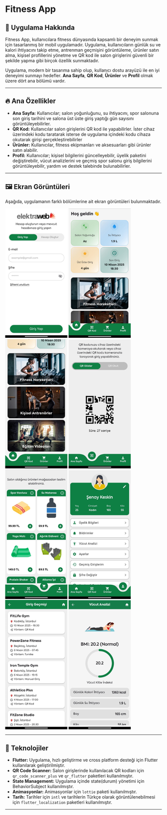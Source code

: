 # Fitness App

## 📱 Uygulama Hakkında

Fitness App, kullanıcılara fitness dünyasında kapsamlı bir deneyim sunmak için tasarlanmış bir mobil uygulamadır.
Uygulama, kullanıcıların günlük su ve kalori ihtiyacını takip etme, antrenman geçmişini görüntüleme, ürünler satın alma,
kişisel
profillerini yönetme ve QR kod ile salon girişlerini güvenli bir şekilde yapma gibi birçok özellik sunmaktadır.

Uygulama, modern bir tasarıma sahip olup, kullanıcı dostu arayüzü ile en iyi deneyimi sunmayı hedefler. **Ana Sayfa**,
**QR Kod**, **Ürünler** ve **Profil** olmak üzere dört ana bölümü vardır.

---

## 🔥 Ana Özellikler

- **Ana Sayfa:** Kullanıcılar; salon yoğunluğunu, su ihtiyacını, spor salonuna son giriş tarihini ve salona üst üste
  giriş yaptığı gün sayısını görüntüleyebilirler.
- **QR Kod:** Kullanıcılar salon girişlerini QR kod ile yapabilirler. İster cihaz üzerindeki kodu taratarak isterse de
  uygulama içindeki kodu cihaza okutarak girişi gerçekleştirebilirler
- **Ürünler:** Kullanıcılar, fitness ekipmanları ve aksesuarları gibi ürünler satın alabilir.
- **Profil:** Kullanıcılar; kişisel bilgilerini güncelleyebilir, üyelik paketini değiştirebilir, vücut analizlerini ve
  geçmiş spor salonu giriş bilgilerini görüntüleyebilir, yardım ve destek talebinde bulunabilirler.

---

## 🖼️ Ekran Görüntüleri

Aşağıda, uygulamanın farklı bölümlerine ait ekran görüntüleri bulunmaktadır.

<img src="assets/images/login1.jpeg" alt="Ana Sayfa Ekranı" width="200"/> 
<img src="assets/images/home1.jpeg" alt="Ana Sayfa Ekranı" width="200"/> 
<img src="assets/images/home2.jpeg" alt="Ana Sayfa Ekranı" width="200"/>
<img src="assets/images/qr1.jpeg" alt="Ana Sayfa Ekranı" width="200"/>
<img src="assets/images/product1.jpeg" alt="Ana Sayfa Ekranı" width="200"/>
<img src="assets/images/profile1.jpeg" alt="Ana Sayfa Ekranı" width="200"/>  
<img src="assets/images/login_history1.jpeg" alt="Ana Sayfa Ekranı" width="200"/>  
<img src="assets/images/body_analysis1.jpeg" alt="Ana Sayfa Ekranı" width="200"/>  

---

## 📲 Teknolojiler

- **Flutter:** Uygulama, hızlı geliştirme ve cross platform desteği için Flutter kullanılarak geliştirilmiştir.
- **QR Code Scanner:** Salon girişlerinde kullanılacak QR kodları için `qr_code_scanner_plus` ve `qr_flutter`
  paketleri kullanılmıştır.
- **State Management:** Uygulama içinde state(durum) yönetimi için BehaviorSubject kullanılmıştır.
- **Animasyonlar:** Animasyonlar için `lottie` paketi kullanılmıştır.
- **Tarih:** Tarihler için `intl` ve tarihlerin Türkçe olarak görüntülenebilmesi için `flutter_localization` paketleri kullanılmıştır.

---
